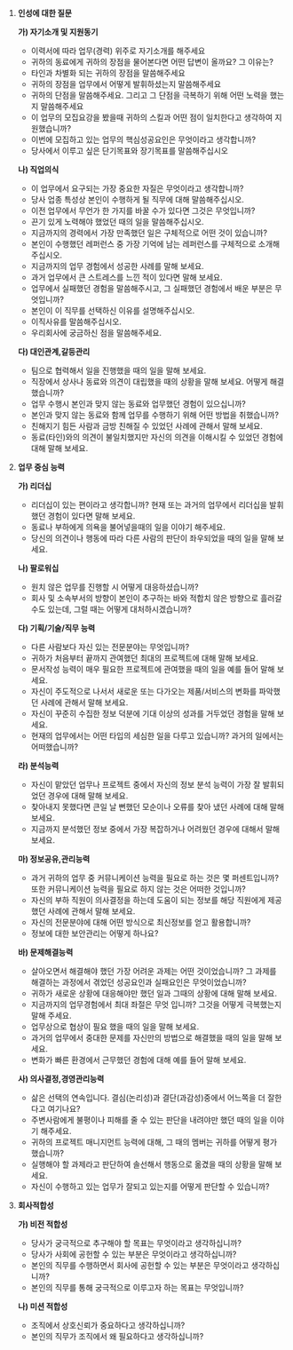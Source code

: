 1. **인성에 대한 질문**

   **가) 자기소개 및 지원동기**

   * 이력서에 따라 업무(경력) 위주로 자기소개를 해주세요
   * 귀하의 동료에게 귀하의 장점을 물어본다면 어떤 답변이 올까요? 그 이유는?
   * 타인과 차별화 되는 귀하의 장점을 말씀해주세요
   * 귀하의 장점을 업무에서 어떻게 발휘하셨는지 말씀해주세요
   * 귀하의 단점을 말씀해주세요. 그리고 그 단점을 극복하기 위해 어떤 노력을 했는지 말씀해주세요
   * 이 업무의 모집요강을 봤을때 귀하의 스킬과 어떤 점이 일치한다고 생각하여 지원했습니까?
   * 이번에 모집하고 있는 업무의 핵심성공요인은 무엇이라고 생각합니까?
   * 당사에서 이루고 싶은 단기목표와 장기목표를 말씀해주십시오
    

   **나) 직업의식**

   * 이 업무에서 요구되는 가장 중요한 자질은 무엇이라고 생각합니까?
   * 당사 업종 특성상 본인이 수행하게 될 직무에 대해 말씀해주십시오.
   * 이전 업무에서 무언가 한 가지를 바꿀 수가 있다면 그것은 무엇입니까?
   * 끈기 있게 노력해야 했었던 때의 일을 말씀해주십시오.
   * 지금까지의 경력에서 가장 만족했던 일은 구체적으로 어떤 것이 있습니까?
   * 본인이 수행했던 레퍼런스 중 가장 기억에 남는 레퍼런스를 구체적으로 소개해주십시오.
   * 지금까지의 업무 경험에서 성공한 사례를 말해 보세요.
   * 과거 업무에서 큰 스트레스를 느낀 적이 있다면 말해 보세요.
   * 업무에서 실패했던 경험을 말씀해주시고, 그 실패했던 경험에서 배운 부분은 무엇입니까?
   * 본인이 이 직무를 선택하신 이유를 설명해주십시오.
   * 이직사유를 말씀해주십시오.
   * 우리회사에 궁금하신 점을 말씀해주세요.

     

   **다) 대인관계,갈등관리**

   * 팀으로 협력해서 일을 진행했을 때의 일을 말해 보세요.
   * 직장에서 상사나 동료와 의견이 대립했을 때의 상황을 말해 보세요.
     어떻게 해결했습니까?
   * 업무 수행시 본인과 맞지 않는 동료와 업무했던 경험이 있으십니까?
   * 본인과 맞지 않는 동료와 함께 업무를 수행하기 위해 어떤 방법을 취했습니까?
   * 친해지기 힘든 사람과 금방 친해질 수 있었던 사례에 관해서 말해 보세요.
   * 동료(타인)와의 의견이 불일치했지만 자신의 의견을 이해시킬 수 있었던 경험에 대해 말해 보세요.

   

   

2. **업무 중심 능력**

    **가) 리더십**

   * 리더십이 있는 편이라고 생각합니까?
     현재 또는 과거의 업무에서 리더십을 발휘했던 경험이 있다면 말해 보세요.
   * 동료나 부하에게 의욕을 불어넣을때의 일을 이야기 해주세요.
   * 당신의 의견이나 행동에 따라 다른 사람의 판단이 좌우되었을 때의 일을
     말해 보세요.

   **나) 팔로워십**

   * 원치 않은 업무를 진행할 시 어떻게 대응하셨습니까?
   * 회사 및 소속부서의 방향이 본인이 추구하는 바와 적합치 않은 방향으로 흘러갈 수도 있는데, 그럴 때는 어떻게 대처하시겠습니까?

   **다) 기획/기술/직무 능력**

   * 다른 사람보다 자신 있는 전문분야는 무엇입니까?
   * 귀하가 처음부터 끝까지 관여했던 최대의 프로젝트에 대해 말해 보세요.
   * 문서작성 능력이 매우 필요한 프로젝트에 관여했을 때의 일을 예를 들어 
     말해 보세요.
   * 자신이 주도적으로 나서서 새로운 또는 다가오는 제품/서비스의 변화를
     파악했던 사례에 관해서 말해 보세요.
   * 자신이 꾸준히 수집한 정보 덕분에 기대 이상의 성과를 거두었던 경험을
     말해 보세요.
   * 현재의 업무에서는 어떤 타입의 세심한 일을 다루고 있습니까?
     과거의 일에서는 어떠했습니까?

   **라) 분석능력**

   * 자신이 맡았던 업무나 프로젝트 중에서 자신의 정보 분석 능력이 가장 잘
     발휘되었던 경우에 대해 말해 보세요.
   * 찾아내지 못했다면 큰일 날 뻔했던 모순이나 오류를 찾아 냈던 사례에
     대해 말해 보세요.
   * 지금까지 분석했던 정보 중에서 가장 복잡하거나 어려웠던 경우에 대해서 
     말해 보세요.

   **마) 정보공유,관리능력**

   * 과거 귀하의 업무 중 커뮤니케이션 능력을 필요로 하는 것은 몇 퍼센트입니까?
     또한 커뮤니케이션 능력을 필요로 하지 않는 것은 어떠한 것입니까?
   * 자신의 부하 직원이 의사결정을 하는데 도움이 되는 정보를 해당 직원에게
     제공했던 사례에 관해서 말해 보세요.
   * 자신의 전문분야에 대해 어떤 방식으로 최신정보를 얻고 활용합니까?
   * 정보에 대한 보안관리는 어떻게 하나요?

   **바) 문제해결능력**

   * 살아오면서 해결해야 했던 가장 어려운 과제는 어떤 것이었습니까? 
     그 과제를 해결하는 과정에서 겪었던 성공요인과 실패요인은 무엇이었습니까?
   * 귀하가 새로운 상황에 대응해야만 했던 일과 그때의 상황에 대해 말해 보세요.
   * 지금까지의 업무경험에서 최대 좌절은 무엇 입니까?
     그것을 어떻게 극복했는지 말해 주세요.
   * 업무상으로 협상이 필요 했을 때의 일을 말해 보세요.
   * 과거의 업무에서 중대한 문제를 자신만의 방법으로 해결했을 때의 일을 말해 보세요.
   * 변화가 빠른 환경에서 근무했던 경험에 대해 예를 들어 말해 보세요.

   **사) 의사결정,경영관리능력**

   * 삶은 선택의 연속입니다. 
     결심(논리성)과 결단(과감성)중에서 어느쪽을 더 잘한다고 여기나요?
   * 주변사람에게 불평이나 피해를 줄 수 있는 판단을 내려야만 했던 때의 
     일을 이야기 해주세요.
   * 귀하의 프로젝트 매니지먼트 능력에 대해, 그 때의 멤버는 귀하를 어떻게 
     평가 했습니까?
   * 실행해야 할 과제라고 판단하여 솔선해서 행동으로 옮겼을 때의 상황을 
     말해 보세요.
   * 자신이 수행하고 있는 업무가 잘되고 있는지를 어떻게 판단할 수 있습니까?

3. **회사적합성**

   **가) 비전 적합성**

   * 당사가 궁극적으로 추구해야 할 목표는 무엇이라고 생각하십니까?
   * 당사가 사회에 공헌할 수 있는 부분은 무엇이라고 생각하십니까?
   * 본인의 직무를 수행하면서 회사에 공헌할 수 있는 부분은 무엇이라고 생각하십니까?
   * 본인의 직무를 통해 궁극적으로 이루고자 하는 목표는 무엇입니까?

   **나) 미션 적합성**

   * 조직에서 상호신뢰가 중요하다고 생각하십니까?
   * 본인의 직무가 조직에서 왜 필요하다고 생각하십니까?



